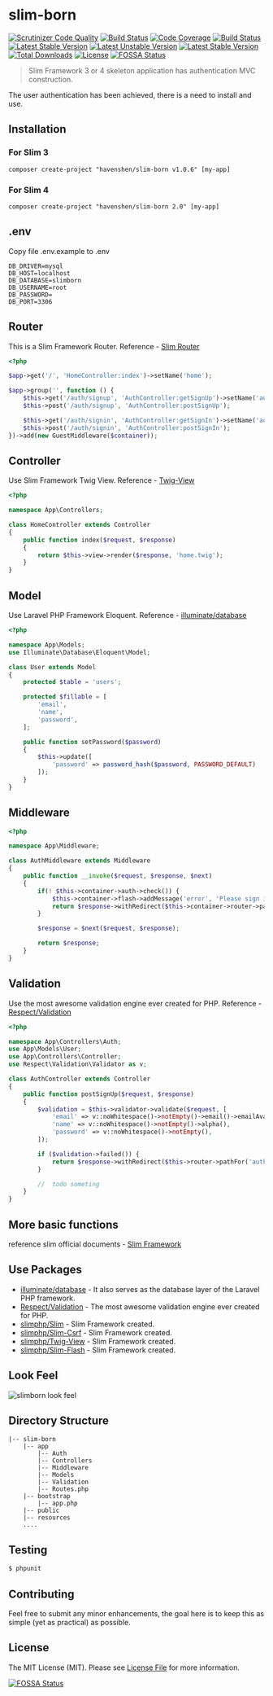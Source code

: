 # slim-born
[![Scrutinizer Code Quality](https://scrutinizer-ci.com/g/HavenShen/slim-born/badges/quality-score.png?b=master)](https://scrutinizer-ci.com/g/HavenShen/slim-born/?branch=master)
[![Build Status](https://scrutinizer-ci.com/g/HavenShen/slim-born/badges/build.png?b=master)](https://scrutinizer-ci.com/g/HavenShen/slim-born/build-status/master)
[![Code Coverage](https://scrutinizer-ci.com/g/HavenShen/slim-born/badges/coverage.png?b=master)](https://scrutinizer-ci.com/g/HavenShen/slim-born/?branch=master)
[![Build Status](https://travis-ci.org/HavenShen/slim-born.svg?branch=master)](https://travis-ci.org/HavenShen/slim-born)
[![Latest Stable Version](https://poser.pugx.org/HavenShen/slim-born/v/stable.svg)](https://packagist.org/packages/HavenShen/slim-born)
[![Latest Unstable Version](https://poser.pugx.org/HavenShen/slim-born/v/unstable.svg)](https://packagist.org/packages/HavenShen/slim-born)
[![Latest Stable Version](https://img.shields.io/packagist/v/HavenShen/slim-born.svg?style=flat-square)](https://packagist.org/packages/HavenShen/slim-born)
[![Total Downloads](https://img.shields.io/packagist/dt/HavenShen/slim-born.svg?style=flat-square)](https://packagist.org/packages/HavenShen/slim-born)
[![License](https://img.shields.io/packagist/l/HavenShen/slim-born.svg?style=flat-square)](https://packagist.org/packages/HavenShen/slim-born)
[![FOSSA Status](https://app.fossa.com/api/projects/git%2Bgithub.com%2FHavenShen%2Fslim-born.svg?type=shield)](https://app.fossa.com/projects/git%2Bgithub.com%2FHavenShen%2Fslim-born?ref=badge_shield)

> Slim Framework 3 or 4 skeleton application has authentication MVC construction.

The user authentication has been achieved,  there is a need to install and use.

## Installation

### For Slim 3

```shell
composer create-project "havenshen/slim-born v1.0.6" [my-app]
```

### For Slim 4

```shell
composer create-project "havenshen/slim-born 2.0" [my-app]
```

## .env

Copy file .env.example to .env

```
DB_DRIVER=mysql
DB_HOST=localhost
DB_DATABASE=slimborn
DB_USERNAME=root
DB_PASSWORD=
DB_PORT=3306
```

## Router

This is a Slim Framework  Router.
Reference - [Slim Router](http://www.slimframework.com/docs/objects/router.html)

```php
<?php

$app->get('/', 'HomeController:index')->setName('home');

$app->group('', function () {
	$this->get('/auth/signup', 'AuthController:getSignUp')->setName('auth.signup');
	$this->post('/auth/signup', 'AuthController:postSignUp');

	$this->get('/auth/signin', 'AuthController:getSignIn')->setName('auth.signin');
	$this->post('/auth/signin', 'AuthController:postSignIn');
})->add(new GuestMiddleware($container));
```

## Controller

Use Slim Framework Twig View.
Reference - [Twig-View](https://github.com/slimphp/Twig-View)

```php
<?php

namespace App\Controllers;

class HomeController extends Controller
{
	public function index($request, $response)
	{
		return $this->view->render($response, 'home.twig');
	}
}
```

## Model

Use Laravel PHP Framework Eloquent.
Reference - [illuminate/database](https://github.com/illuminate/database)
```php
<?php

namespace App\Models;
use Illuminate\Database\Eloquent\Model;

class User extends Model
{
	protected $table = 'users';

	protected $fillable = [
		'email',
		'name',
		'password',
	];

	public function setPassword($password)
	{
		$this->update([
			'password' => password_hash($password, PASSWORD_DEFAULT)
		]);
	}
}
```

## Middleware

```php
<?php

namespace App\Middleware;

class AuthMiddleware extends Middleware
{
	public function __invoke($request, $response, $next)
	{
		if(! $this->container->auth->check()) {
			$this->container->flash->addMessage('error', 'Please sign in before doing that');
			return $response->withRedirect($this->container->router->pathFor('auth.signin'));
		}

		$response = $next($request, $response);

		return $response;
	}
}
```

## Validation

Use the most awesome validation engine ever created for PHP.
Reference - [Respect/Validation](https://github.com/Respect/Validation)
```php
<?php

namespace App\Controllers\Auth;
use App\Models\User;
use App\Controllers\Controller;
use Respect\Validation\Validator as v;

class AuthController extends Controller
{
	public function postSignUp($request, $response)
	{
		$validation = $this->validator->validate($request, [
			'email' => v::noWhitespace()->notEmpty()->email()->emailAvailable(),
			'name' => v::noWhitespace()->notEmpty()->alpha(),
			'password' => v::noWhitespace()->notEmpty(),
		]);

		if ($validation->failed()) {
			return $response->withRedirect($this->router->pathFor('auth.signup'));
		}

		//	todo someting
	}
}
```

## More basic functions

reference slim official documents - [Slim Framework](http://www.slimframework.com/docs/)

## Use Packages

* [illuminate/database](https://github.com/illuminate/database) - It also serves as the database layer of the Laravel PHP framework.
* [Respect/Validation](https://github.com/Respect/Validation) - The most awesome validation engine ever created for PHP.
* [slimphp/Slim](https://github.com/slimphp/Slim) - Slim Framework created.
* [slimphp/Slim-Csrf](https://github.com/slimphp/Slim-Csrf) - Slim Framework created.
* [slimphp/Twig-View](https://github.com/slimphp/Twig-View) - Slim Framework created.
* [slimphp/Slim-Flash](https://github.com/slimphp/Slim-Flash) - Slim Framework created.

## Look Feel

![slimborn look feel](slimborn.png)

## Directory Structure

```shell
|-- slim-born
	|-- app
		|-- Auth
		|-- Controllers
		|-- Middleware
		|-- Models
		|-- Validation
		|-- Routes.php
	|-- bootstrap
		|-- app.php
	|-- public
	|-- resources
	....
```

## Testing

``` bash
$ phpunit
```

## Contributing

Feel free to submit any minor enhancements, the goal here is to keep this as simple (yet as practical) as possible.

## License

The MIT License (MIT). Please see [License File](LICENSE.md) for more information.


[![FOSSA Status](https://app.fossa.com/api/projects/git%2Bgithub.com%2FHavenShen%2Fslim-born.svg?type=large)](https://app.fossa.com/projects/git%2Bgithub.com%2FHavenShen%2Fslim-born?ref=badge_large)